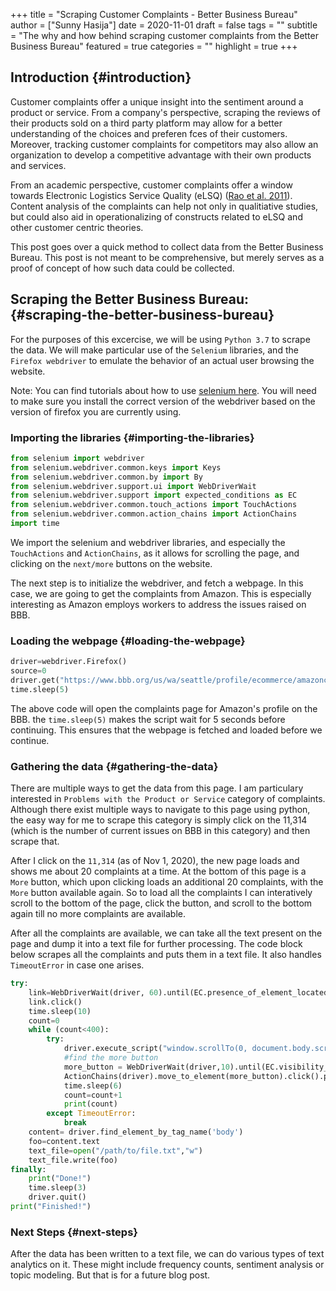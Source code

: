 +++
title = "Scraping Customer Complaints - Better Business Bureau"
author = ["Sunny Hasija"]
date = 2020-11-01
draft = false
tags = ""
subtitle = "The why and how behind scraping customer complaints from the Better Business Bureau"
featured = true
categories = ""
highlight = true
+++

## Introduction {#introduction}

Customer complaints offer a unique insight into the sentiment around a product or service. From a company's perspective, scraping the reviews of their products sold on a third party platform may allow for a better understanding of the choices and preferen fces of their customers. Moreover, tracking customer complaints for competitors may also allow an organization to develop a competitive advantage with their own products and services.

From an academic perspective, customer complaints offer a window towards Electronic Logistics Service Quality (eLSQ) ([Rao et al. 2011](https://onlinelibrary-wiley-com.proxy.lib.ohio-state.edu/doi/full/10.1111/j.2158-1592.2011.01014.x?casa%5Ftoken=KCFnZ%5FoaccQAAAAA%3AxxzI2rZd9MEt5ZV9EN0NGUx6bLGpjFcKMuGL92FMqyxCilUoJRwBs4bApCrJynpTFuL3MmH70idNl90)). Content analysis of the complaints can help not only in qualitiative studies, but could also aid in operationalizing of constructs related to eLSQ and other customer centric theories.

This post goes over a quick method to collect data from the Better Business Bureau. This post is not meant to be comprehensive, but merely serves as a proof of concept of how such data could be collected.


## Scraping the Better Business Bureau: {#scraping-the-better-business-bureau}

For the purposes of this excercise, we will be using `Python 3.7` to scrape the data. We will make particular use of the `Selenium` libraries, and the `Firefox webdriver` to emulate the behavior of an actual user browsing the website.

Note: You can find tutorials about how to use [selenium here](https://selenium-python.readthedocs.io/). You will need to make sure you install the correct version of the webdriver based on the version of firefox you are currently using.


### Importing the libraries {#importing-the-libraries}

```python
from selenium import webdriver
from selenium.webdriver.common.keys import Keys
from selenium.webdriver.common.by import By
from selenium.webdriver.support.ui import WebDriverWait                 # to wait for an element to become available on the page
from selenium.webdriver.support import expected_conditions as EC
from selenium.webdriver.common.touch_actions import TouchActions        # to allow for clicking of buttons
from selenium.webdriver.common.action_chains import ActionChains        # to allow for clicking of buttons, and linking it to other behavior
import time
```

We import the selenium and webdriver libraries, and especially the `TouchActions` and `ActionChains`, as it allows for scrolling the page, and clicking on the `next/more` buttons on the website.

The next step is to initialize the webdriver, and fetch a webpage. In this case, we are going to get the complaints from Amazon. This is especially interesting as Amazon employs workers to address the issues raised on BBB.


### Loading the webpage {#loading-the-webpage}

```python
driver=webdriver.Firefox()
source=0
driver.get("https://www.bbb.org/us/wa/seattle/profile/ecommerce/amazoncom-1296-7039385/complaints")
time.sleep(5)
```

The above code will open the complaints page for Amazon's profile on the BBB. the `time.sleep(5)` makes the script wait for 5 seconds before continuing. This ensures that the webpage is fetched and loaded before we continue.


### Gathering the data {#gathering-the-data}

There are multiple ways to get the data from this page. I am particulary interested in `Problems with the Product or Service` category of complaints. Although there exist multiple ways to navigate to this page using python, the easy way for me to scrape this category is simply click on the 11,314 (which is the number of current issues on BBB in this category) and then scrape that.

After I click on the `11,314` (as of Nov 1, 2020), the new page loads and shows me about 20 complaints at a time. At the bottom of this page is a `More` button, which upon clicking loads an additional 20 complaints, with the `More` button available again. So to load all the complaints I can interatively scroll to the bottom of the page, click the button, and scroll to the bottom again till no more complaints are available.

After all the complaints are available, we can take all the text present on the page and dump it into a text file for further processing.
The code block below scrapes all the complaints and puts them in a text file. It also handles `TimeoutError` in case one arises.

```python
try:
    link=WebDriverWait(driver, 60).until(EC.presence_of_element_located((By.LINK_TEXT,"11,314")))  # text for "Problem with a Product or Service"
    link.click()
    time.sleep(10)
    count=0
    while (count<400):
        try:
            driver.execute_script("window.scrollTo(0, document.body.scrollHeight);")
            #find the more button
            more_button = WebDriverWait(driver,10).until(EC.visibility_of_element_located((By.XPATH,"/html/body/div[1]/div/div/div/main/div/div[5]/div/div[3]/button")))
            ActionChains(driver).move_to_element(more_button).click().perform()
            time.sleep(6)
            count=count+1
            print(count)
        except TimeoutError:
            break
    content= driver.find_element_by_tag_name('body')
    foo=content.text
    text_file=open("/path/to/file.txt","w")
    text_file.write(foo)
finally:
    print("Done!")
    time.sleep(3)
    driver.quit()
print("Finished!")
```


### Next Steps {#next-steps}

After the data has been written to a text file, we can do various types of text analytics on it. These might include frequency counts, sentiment analysis or topic modeling. But that is for a future blog post.
